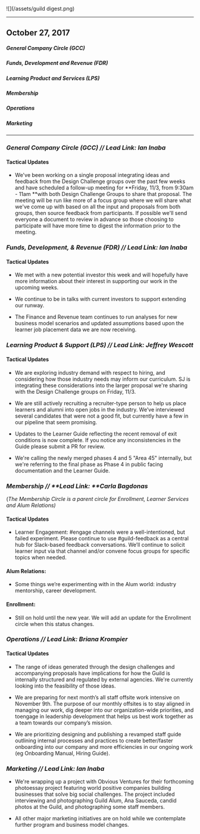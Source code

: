 ![](/assets/guild digest.png)

---

## October 27, 2017

##### General Company Circle \(GCC\)

##### Funds, Development and Revenue \(FDR\)

##### Learning Product and Services \(LPS\)

##### Membership

##### Operations

##### Marketing

---

### _General Company Circle \(GCC\) // **Lead Link: Ian Inaba**_

#### Tactical Updates

* We've been working on a single proposal integrating ideas and feedback from the Design Challenge groups over the past few weeks and have scheduled a follow-up meeting for **Friday, 11/3, from 9:30am - 11am **with both Design Challenge Groups to share that proposal. The meeting will be run like more of a focus group where we will share what we've come up with based on all the input and proposals from both groups, then source feedback from participants. If possible we'll send everyone a document to review in advance so those choosing to participate will have more time to digest the information prior to the meeting. 



### _Funds, Development, & Revenue \(FDR\) // **Lead Link: Ian Inaba**_

#### Tactical Updates

* We met with a new potential investor this week and will hopefully have more information about their interest in supporting our work in the upcoming weeks. 

* We continue to be in talks with current investors to support extending our runway. 

* The Finance and Revenue team continues to run analyses for new business model scenarios and updated assumptions based upon the learner job placement data we are now receiving.



### _Learning Product & Support \(LPS\) // **Lead Link: Jeffrey Wescott**_

#### Tactical Updates

* We are exploring industry demand with respect to hiring, and considering how those industry needs may inform our curriculum. SJ is integrating these considerations into the larger proposal we're sharing with the Design Challenge groups on Friday, 11/3. 

* We are still actively recruiting a recruiter-type person to help us place learners and alumni into open jobs in the industry. We’ve interviewed several candidates that were not a good fit, but currently have a few in our pipeline that seem promising.

* Updates to the Learner Guide reflecting the recent removal of exit conditions is now complete. If you notice any inconsistencies in the Guide please submit a PR for review.

* We're calling the newly merged phases 4 and 5 "Area 45" internally, but we're referring to the final phase as Phase 4 in public facing documentation and the Learner Guide. 



### _Membership // **Lead Link: **Carla Bagdonas_

\(_The Membership Circle is a parent circle for Enrollment, Learner Services and Alum Relations\)_

#### Tactical Updates

* Learner Engagement: \#engage channels were a well-intentioned, but failed experiment. Please continue to use \#guild-feedback as a central hub for Slack-based feedback conversations. We’ll continue to solicit learner input via that channel and/or convene focus groups for specific topics when needed.

#### Alum Relations:

* Some things we’re experimenting with in the Alum world: industry mentorship, career development.

#### Enrollment:

* Still on hold until the new year. We will add an update for the Enrollment circle when this status changes. 



### _Operations // **Lead Link: Briana Krompier**_

#### Tactical Updates

* The range of ideas generated through the design challenges and accompanying proposals have implications for how the Guild is internally structured and regulated by external agencies. We're currently looking into the feasibility of those ideas. 

* We are preparing for next month’s all staff offsite work intensive on November 9th. The purpose of our monthly offsites is to stay aligned in managing our work, dig deeper into our organization-wide priorities, and toengage in leadership development that helps us best work together as a team towards our company’s mission.

* We are prioritizing designing and publishing a revamped staff guide outlining internal processes and practices to create better/faster onboarding into our company and more efficiencies in our ongoing work \(eg Onboarding Manual, Hiring Guide\).



### _Marketing // L**ead Link: Ian Inaba**_

* We're wrapping up a project with Obvious Ventures for their forthcoming photoessay project featuring world positive companies building businesses that solve big social challenges. The project included interviewing and photographing Guild Alum, Ana Sauceda, candid photos at the Guild, and photographing some staff members. 

* All other major marketing initiatives are on hold while we contemplate further program and business model changes. 



